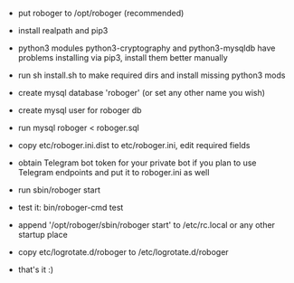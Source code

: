 - put roboger to /opt/roboger (recommended)

- install realpath and pip3

- python3 modules python3-cryptography and python3-mysqldb have problems
   installing via pip3, install them better manually

- run sh install.sh to make required dirs and install missing python3 mods

- create mysql database 'roboger' (or set any other name you wish)

- create mysql user for roboger db

- run mysql roboger < roboger.sql

- copy etc/roboger.ini.dist to etc/roboger.ini, edit required fields

- obtain Telegram bot token for your private bot if you plan to use
  Telegram endpoints and put it to roboger.ini as well

- run sbin/roboger start

- test it: bin/roboger-cmd test

- append '/opt/roboger/sbin/roboger start' to /etc/rc.local or any other
  startup place

- copy etc/logrotate.d/roboger to /etc/logrotate.d/roboger

- that's it :)
